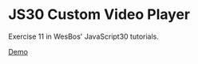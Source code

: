 # JS30 Custom Video Player
Exercise 11 in WesBos' JavaScript30 tutorials. 

<a href='https://nikrowedevjs30-custom-video-player.netlify.app/'>Demo</a>